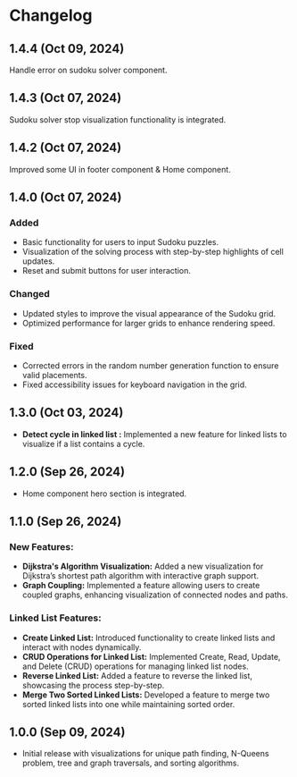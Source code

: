 # Changelog

## 1.4.4 (Oct 09, 2024)

Handle error on sudoku solver component.

## 1.4.3 (Oct 07, 2024)

Sudoku solver stop visualization functionality is integrated.

## 1.4.2 (Oct 07, 2024)

Improved some UI in footer component & Home component.

## 1.4.0 (Oct 07, 2024)

### Added

- Basic functionality for users to input Sudoku puzzles.
- Visualization of the solving process with step-by-step highlights of cell updates.
- Reset and submit buttons for user interaction.

### Changed

- Updated styles to improve the visual appearance of the Sudoku grid.
- Optimized performance for larger grids to enhance rendering speed.

### Fixed

- Corrected errors in the random number generation function to ensure valid placements.
- Fixed accessibility issues for keyboard navigation in the grid.

## 1.3.0 (Oct 03, 2024)

- **Detect cycle in linked list :** Implemented a new feature for linked lists to visualize if a list contains a cycle.

## 1.2.0 (Sep 26, 2024)

- Home component hero section is integrated.

## 1.1.0 (Sep 26, 2024)

### New Features:

- **Dijkstra's Algorithm Visualization:** Added a new visualization for Dijkstra’s shortest path algorithm with interactive graph support.
- **Graph Coupling:** Implemented a feature allowing users to create coupled graphs, enhancing visualization of connected nodes and paths.

### Linked List Features:

- **Create Linked List:** Introduced functionality to create linked lists and interact with nodes dynamically.
- **CRUD Operations for Linked List:** Implemented Create, Read, Update, and Delete (CRUD) operations for managing linked list nodes.
- **Reverse Linked List:** Added a feature to reverse the linked list, showcasing the process step-by-step.
- **Merge Two Sorted Linked Lists:** Developed a feature to merge two sorted linked lists into one while maintaining sorted order.

## 1.0.0 (Sep 09, 2024)

- Initial release with visualizations for unique path finding, N-Queens problem, tree and graph traversals, and sorting algorithms.
